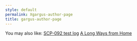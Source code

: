 ```yaml
---
style: default
permalink: Xgargus-author-page
title: gargus-author-page
---
```

You may also like:
[SCP-092 test log](http://scp-wiki.net/experiment-log-092)
[A Long Ways from Home](http://scp-wiki.net/a-long-ways-from-home)
